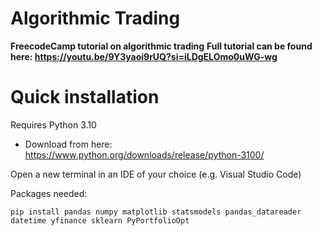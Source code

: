 # Algorithmic Trading
**FreecodeCamp tutorial on algorithmic trading**
**Full tutorial can be found here: https://youtu.be/9Y3yaoi9rUQ?si=iLDgELOmo0uWG-wg**

# Quick installation

Requires Python 3.10
* Download from here: https://www.python.org/downloads/release/python-3100/

Open a new terminal in an IDE of your choice (e.g. Visual Studio Code)

Packages needed:
```
pip install pandas numpy matplotlib statsmodels pandas_datareader datetime yfinance sklearn PyPortfolioOpt
```

